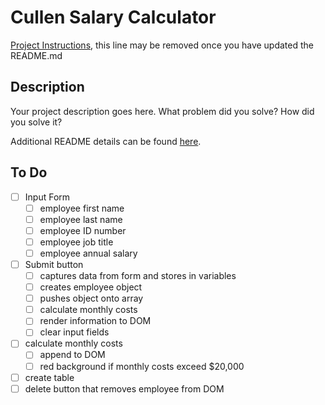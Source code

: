 # Cullen Salary Calculator

[Project Instructions](./INSTRUCTIONS.md), this line may be removed once you have updated the README.md

## Description

Your project description goes here. What problem did you solve? How did you solve it?

Additional README details can be found [here](https://github.com/PrimeAcademy/readme-template/blob/master/README.md).

## To Do

- [ ] Input Form
  - [ ] employee first name
  - [ ] employee last name
  - [ ] employee ID number
  - [ ] employee job title
  - [ ] employee annual salary
- [ ] Submit button
  - [ ] captures data from form and stores in variables
  - [ ] creates employee object
  - [ ] pushes object onto array
  - [ ] calculate monthly costs
  - [ ] render information to DOM
  - [ ] clear input fields
- [ ] calculate monthly costs
  - [ ] append to DOM
  - [ ] red background if monthly costs exceed $20,000
- [ ] create table
- [ ] delete button that removes employee from DOM
